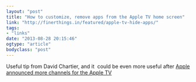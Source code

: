 ```yaml
---
layout: "post"
title: "How to customize, remove apps from the Apple TV home screen"
link: "http://finerthings.in/featured/apple-tv-hide-apps/"
tags: 
- "links"
date: "2013-08-28 20:15:46"
ogtype: "article"
bodyclass: "post"
---
```


Useful tip from David Chartier, and it  could be even more useful after [Apple announced more channels for the Apple TV](http://www.macworld.com/article/2047539/hands-on-apple-tv-adds-music-videos-disney-weather-and-more.html)